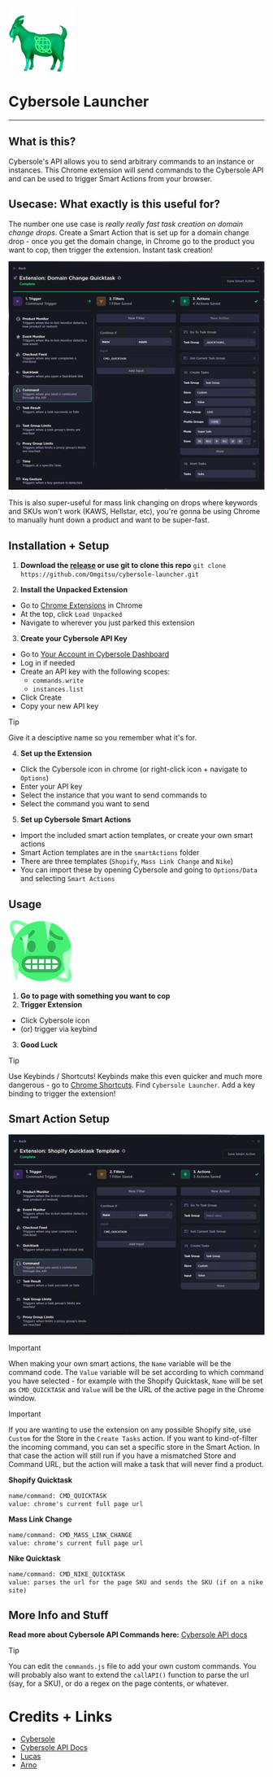 ![](img/docs/cyber-goat.webp)
# Cybersole Launcher #

---

## What is this?

Cybersole's API allows you to send arbitrary commands to an instance or instances.
This Chrome extension will send commands to the Cybersole API and can be used to trigger Smart Actions from your browser.


## Usecase: What exactly is this useful for?

The number one use case is _really really fast task creation on domain change drops_.  Create a Smart Action that is set up for a domain change drop - once you get the domain change, in Chrome go to the product you want to cop, then trigger the extension.  Instant task creation!

![](img/docs/domain-change-example.png)

This is also super-useful for mass link changing on drops where keywords and SKUs won't work (KAWS, Hellstar, etc), you're gonna be using Chrome to manually hunt down a product and want to be super-fast.

## Installation + Setup

1. **Download the [release](https://github.com/Omgitsu/cybersole-launcher/releases) or use git to clone this repo**
`git clone https://github.com/Omgitsu/cybersole-launcher.git`



2. **Install the Unpacked Extension**
  * Go to [Chrome Extensions](chrome://extensions/) in Chrome
  * At the top, click `Load Unpacked`
  * Navigate to wherever you just parked this extension

3. **Create your Cybersole API Key**
  * Go to [Your Account in Cybersole Dashboard](https://cybersole.io/dashboard/account)
  * Log in if needed
  * Create an API key with the following scopes:
    - `commands.write`
    - `instances.list`
  * Click Create
  * Copy your new API key
> [!TIP]
Give it a desciptive name so you remember what it's for.

4. **Set up the Extension**
  * Click the Cybersole icon in chrome (or right-click icon + navigate to `Options`)
  * Enter your API key
  * Select the instance that you want to send commands to
  * Select the command you want to send

5. **Set up Cybersole Smart Actions**
  * Import the included smart action templates, or create your own smart actions
  * Smart Action templates are in the `smartActions` folder
  * There are three templates (`Shopify`, `Mass Link Change` and `Nike`)
  * You can import these by opening Cybersole and going to `Options/Data` and selecting `Smart Actions`


## Usage
![](img/docs/cyber-cold.webp)
1. **Go to page with something you want to cop**
2. **Trigger Extension**
- Click Cybersole icon
- (or) trigger via keybind
3. **Good Luck**

> [!TIP]
Use Keybinds / Shortcuts!
Keybinds make this even quicker and much more dangerous - go to [Chrome Shortcuts](chrome://extensions/shortcuts). Find `Cybersole Launcher`. Add a key binding to trigger the extension!


## Smart Action Setup
![](img/docs/quicktask-example.png)
> [!IMPORTANT]
When making your own smart actions, the `Name` variable will be the command code.  The `Value` variable will be set according to which command you have selected - for example with the Shopify Quicktask, `Name` will be set as `CMD_QUICKTASK` and `Value` will be the URL of the active page in the Chrome window.

> [!IMPORTANT]
If you are wanting to use the extension on any possible Shopify site, use `Custom` for the Store in the `Create Tasks` action.  If you want to kind-of-filter the incoming command, you can set a specific store in the Smart Action.  In that case the action will still run if you have a mismatched Store and Command URL, but the action will make a task that will never find a product.


**Shopify Quicktask**
```
name/command: CMD_QUICKTASK
value: chrome's current full page url
```
  
**Mass Link Change**
```
name/command: CMD_MASS_LINK_CHANGE
value: chrome's current full page url
```

**Nike Quicktask**
```
name/command: CMD_NIKE_QUICKTASK
value: parses the url for the page SKU and sends the SKU (if on a nike site)
```


## More Info and Stuff

**Read more about Cybersole API Commands here:**
[Cybersole API docs](https://docs.cybersole.io/)

> [!TIP]
You can edit the `commands.js` file to add your own custom commands. You will probably also want to extend the `callAPI()` function to parse the url (say, for a SKU), or do a regex on the page contents, or whatever.


# Credits + Links #
- [Cybersole](https://cybersole.io/)
- [Cybersole API Docs](https://docs.cybersole.io)
- [Lucas](https://github.com/lucastitus)
- [Arno](https://github.com/arnofrutos)

